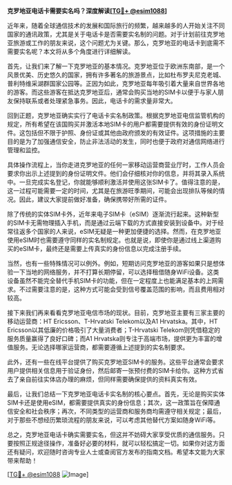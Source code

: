 **克罗地亚电话卡需要实名吗？深度解读[[TG💪+ @esim1088](https://t.me/s/esim1088)]**

近年来，随着全球通信技术的发展和国际旅行的频繁，越来越多的人开始关注不同国家的通讯政策，尤其是关于电话卡是否需要实名制的问题。对于计划前往克罗地亚旅游或工作的朋友来说，这个问题尤为关键。那么，克罗地亚的电话卡到底需不需要实名呢？本文将从多个角度进行详细解读。

首先，让我们来了解一下克罗地亚的基本情况。克罗地亚位于欧洲东南部，是一个风景优美、历史悠久的国家，拥有许多著名的旅游景点，比如杜布罗夫尼克老城、普利特维采湖群国家公园等。正因为如此，克罗地亚每年吸引着大量来自世界各地的游客。而这些游客在抵达克罗地亚后，通常会购买当地的SIM卡以便于与家人朋友保持联系或者处理紧急事务。因此，电话卡的需求量非常大。

回到正题，克罗地亚确实实行了电话卡实名制政策。根据克罗地亚电信监管机构的规定，所有希望在该国购买并激活本地SIM卡的用户都需要提供有效的身份证明文件。这包括但不限于护照、身份证或其他由政府颁发的有效证件。这项措施的主要目的是为了加强通信安全，防止非法活动的发生，同时也便于政府对通信网络进行管理和监控。

具体操作流程上，当你走进克罗地亚的任何一家移动运营商营业厅时，工作人员会要求你出示上述提到的身份证明文件。他们会仔细核对你的信息，并将其录入系统中。一旦完成实名登记，你就能够顺利激活并使用这张SIM卡了。值得注意的是，这一过程可能需要一定的时间，尤其是在旅游旺季期间，可能会出现排队等候的情况。因此，建议大家提前做好准备，确保携带好所需的证件。

除了传统的实体SIM卡外，近年来电子SIM卡（eSIM）逐渐流行起来。这种新型的SIM卡无需物理插入手机，而是通过云端下载的方式直接安装到设备中。对于经常往返多个国家的人来说，eSIM无疑是一种更加便捷的选择。然而，在克罗地亚使用eSIM时也需要遵守同样的实名制规定。也就是说，即使你是通过线上渠道购买的eSIM卡，最终还是需要上传真实的身份信息以完成注册手续。

当然，也有一些特殊情况可以例外。例如，短期访问克罗地亚的游客如果只是想体验一下当地的网络服务，并不打算长期停留，可以选择租借随身WiFi设备。这类设备虽然不能完全替代手机SIM卡的功能，但在一定程度上也能满足基本的上网需求。不过需要注意的是，这种方式可能会受到信号覆盖范围的影响，而且费用相对较高。

接下来我们再来看看克罗地亚电信市场的现状。目前，克罗地亚主要有三家主要的移动运营商：HT Ericsson、T-Hrvatski Telekom以及A1 Hrvatska。其中，HT Ericsson以其低廉的价格吸引了大量消费者；T-Hrvatski Telekom则凭借稳定的服务质量赢得了良好口碑；而A1 Hrvatska则专注于高端市场，提供更为丰富的增值服务。无论选择哪家运营商，都需要遵循上述提到的实名制要求。

此外，还有一些在线平台提供了购买克罗地亚SIM卡的服务。这些平台通常会要求用户提供相关信息用于验证身份，然后邮寄一张预付费的SIM卡给你。这种方式省去了亲自前往实体店办理的麻烦，但同样需要确保提供的资料真实有效。

最后，让我们总结一下克罗地亚电话卡实名制的核心要点。首先，无论是购买实体SIM卡还是使用eSIM，都需要提供真实的身份信息；其次，这一政策旨在保障通信安全和社会秩序；再次，不同类型的运营商和服务商均需遵守相关规定；最后，对于那些不想经历繁琐流程的朋友来说，可以考虑其他替代方案如随身WiFi等。

总之，克罗地亚电话卡确实需要实名，但这并不妨碍大家享受优质的通信服务。只要按照正规途径操作，准备好必要的材料，就可以轻松搞定一切。如果你对这方面还有疑问，欢迎随时咨询专业人士或查阅官方发布的指南文档。希望本文能为大家带来帮助！

[[TG💪+ @esim1088](https://t.me/s/esim1088) ![Image](https://i.postimg.cc/4NQfJmqS/Snipaste-2025-05-13-00-14-12.png)]
